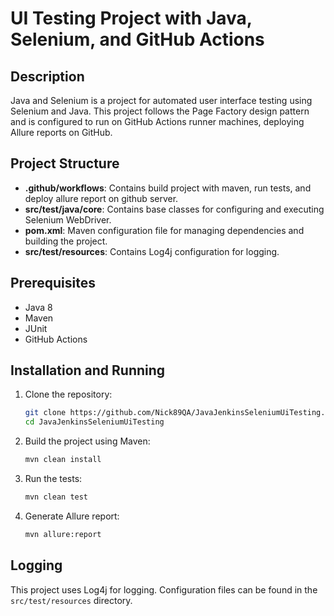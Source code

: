 # UI Testing Project with Java, Selenium, and GitHub Actions

## Description

Java and Selenium is a project for automated user interface testing using Selenium and Java. 
This project follows the Page Factory design pattern and is configured to run on GitHub Actions runner machines, deploying Allure reports on GitHub.

## Project Structure

- **.github/workflows**: Contains build project with maven, run tests, and deploy allure report on github server. 
- **src/test/java/core**: Contains base classes for configuring and executing Selenium WebDriver.
- **pom.xml**: Maven configuration file for managing dependencies and building the project.
- **src/test/resources**: Contains Log4j configuration for logging.

## Prerequisites

- Java 8
- Maven
- JUnit
- GitHub Actions

## Installation and Running

1. Clone the repository:
    ```sh
    git clone https://github.com/Nick89QA/JavaJenkinsSeleniumUiTesting.git
    cd JavaJenkinsSeleniumUiTesting
    ```

2. Build the project using Maven:
    ```sh
    mvn clean install
    ```

3. Run the tests:
    ```sh
    mvn clean test
    ```
4. Generate Allure report:
    ```sh
    mvn allure:report
    ```

## Logging

This project uses Log4j for logging. Configuration files can be found in the `src/test/resources` directory.
